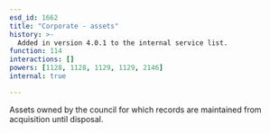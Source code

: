 ```yaml
---
esd_id: 1662
title: "Corporate - assets"
history: >-
  Added in version 4.0.1 to the internal service list.
function: 114
interactions: []
powers: [1128, 1128, 1129, 1129, 2146]
internal: true

---
```


Assets owned by the council for which records are maintained from acquisition until disposal.

